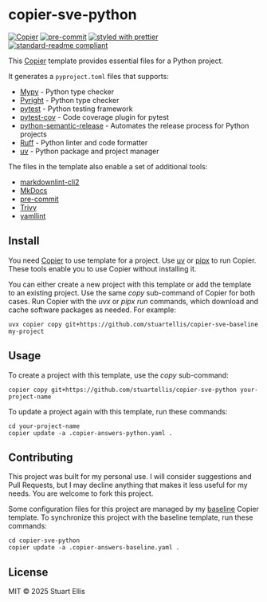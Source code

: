 <!--
SPDX-FileCopyrightText: 2025-present Stuart Ellis <stuart@stuartellis.name>

SPDX-License-Identifier: MIT
-->

# copier-sve-python

[![Copier](https://img.shields.io/endpoint?url=https://raw.githubusercontent.com/copier-org/copier/master/img/badge/badge-grayscale-inverted-border-orange.json)](https://github.com/copier-org/copier) [![pre-commit](https://img.shields.io/badge/pre--commit-enabled-brightgreen?logo=pre-commit)](https://github.com/pre-commit/pre-commit) [![styled with prettier](https://img.shields.io/badge/styled_with-prettier-ff69b4.svg)](https://github.com/prettier/prettier) [![standard-readme compliant](https://img.shields.io/badge/readme%20style-standard-brightgreen.svg?style=flat-square)](https://github.com/RichardLitt/standard-readme)

This [Copier](https://copier.readthedocs.io/en/stable/) template provides essential files for a Python project.

It generates a `pyproject.toml` files that supports:

- [Mypy](http://www.mypy-lang.org/) - Python type checker
- [Pyright](https://microsoft.github.io/pyright) - Python type checker
- [pytest](https://docs.pytest.org/en/stable/) - Python testing framework
- [pytest-cov](https://github.com/pytest-dev/pytest-cov) - Code coverage plugin for pytest
- [python-semantic-release](https://python-semantic-release.readthedocs.io/en/latest/) - Automates the release process for Python projects
- [Ruff](https://docs.astral.sh/ruff/) - Python linter and code formatter
- [uv](https://github.com/astral-sh/uv) - Python package and project manager

The files in the template also enable a set of additional tools:

- [markdownlint-cli2](https://github.com/DavidAnson/markdownlint-cli2)
- [MkDocs](https://www.mkdocs.org)
- [pre-commit](https://pre-commit.com)
- [Trivy](https://trivy.dev)
- [yamllint](https://yamllint.readthedocs.io)

## Install

You need [Copier](https://copier.readthedocs.io/en/stable/) to use template for a project. Use [uv](https://docs.astral.sh/uv/) or [pipx](https://pipx.pypa.io/) to run Copier. These tools enable you to use Copier without installing it.

You can either create a new project with this template or add the template to an existing project. Use the same _copy_ sub-command of Copier for both cases. Run Copier with the _uvx_ or _pipx run_ commands, which download and cache software packages as needed. For example:

```shell
uvx copier copy git+https://github.com/stuartellis/copier-sve-baseline my-project
```

## Usage

To create a project with this template, use the _copy_ sub-command:

```shell
copier copy git+https://github.com/stuartellis/copier-sve-python your-project-name
```

To update a project again with this template, run these commands:

```shell
cd your-project-name
copier update -a .copier-answers-python.yaml .
```

## Contributing

This project was built for my personal use. I will consider suggestions and Pull Requests, but I may decline anything that makes it less useful for my needs. You are welcome to fork this project.

Some configuration files for this project are managed by my [baseline](https://github.com/stuartellis/copier-sve-baseline) Copier template. To synchronize this project with the baseline template, run these commands:

```shell
cd copier-sve-python
copier update -a .copier-answers-baseline.yaml .
```

## License

MIT © 2025 Stuart Ellis
